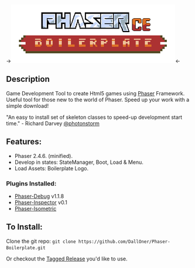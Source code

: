 ->![Phaser-Boilerplate Logo](https://github.com/DallOner/Phaser-Boilerplate/blob/master/assets/img/boilerplate-logo.png)<-

## Description
Game Development Tool to create Html5 games using [Phaser](http://phaser.io/) Framework. Useful tool for those new to the world of Phaser. Speed up your work with a simple download!

"An easy to install set of skeleton classes to speed-up development start time." - Richard Darvey [@photonstorm](https://twitter.com/photonstorm)

## Features: 
- Phaser 2.4.6. (minified).
- Develop in states: StateManager, Boot, Load & Menu.
- Load Assets: Boilerplate Logo.

### Plugins Installed:
- [Phaser-Debug](https://github.com/englercj/phaser-debug) v1.1.8
- [Phaser-Inspector](https://github.com/netcell/phaser-inspector) v0.1
- [Phaser-Isometric](https://github.com/lewster32/phaser-plugin-isometric)
                    

## To Install:
Clone the git repo:
`git clone https://github.com/DallOner/Phaser-Boilerplate.git`

Or checkout the [Tagged Release](https://github.com/DallOner/Phaser-Boilerplate/releases) you'd like to use.